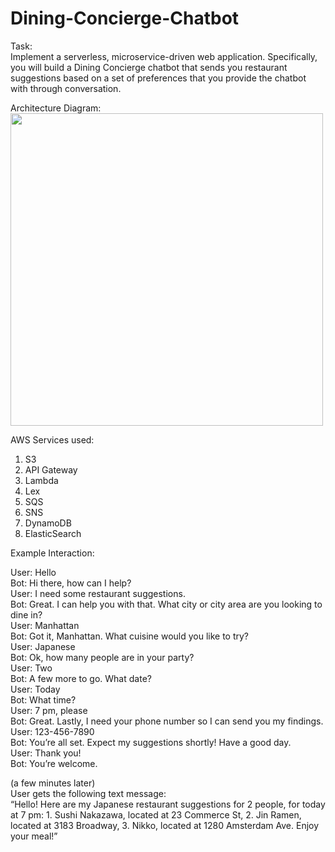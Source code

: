 # Dining-Concierge-Chatbot

Task:  
Implement a serverless, microservice-driven web application. 
Specifically, you will build a Dining Concierge chatbot that sends you restaurant suggestions based on a set of preferences that you provide the chatbot with
through conversation.

Architecture Diagram:
<br><img src = "https://user-images.githubusercontent.com/38934646/119186307-827e0380-ba3d-11eb-95cf-d073c49873ee.png" width = "500">

AWS Services used:
1. S3
2. API Gateway
3. Lambda
4. Lex
5. SQS
6. SNS
7. DynamoDB
8. ElasticSearch

Example Interaction:

User: Hello
<br>Bot: Hi there, how can I help?
<br>User: I need some restaurant suggestions.
<br>Bot: Great. I can help you with that. What city or city area are you looking to dine in?
<br>User: Manhattan
<br>Bot: Got it, Manhattan. What cuisine would you like to try?
<br>User: Japanese
<br>Bot: Ok, how many people are in your party?
<br>User: Two
<br>Bot: A few more to go. What date?
<br>User: Today
<br>Bot: What time?
<br>User: 7 pm, please
<br>Bot: Great. Lastly, I need your phone number so I can send you my findings.
<br>User: 123-456-7890
<br>Bot: You’re all set. Expect my suggestions shortly! Have a good day.
<br>User: Thank you!
<br>Bot: You’re welcome.

(a few minutes later)
<br>User gets the following text message:
<br>“Hello! Here are my Japanese restaurant suggestions for 2 people, for today at 7 pm: 1. Sushi Nakazawa, located at 23 Commerce St, 2. Jin Ramen, located at 3183 Broadway, 3. Nikko, located at 1280 Amsterdam Ave. Enjoy your meal!”

